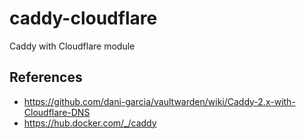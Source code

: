# caddy-cloudflare

Caddy with Cloudflare module


## References

- https://github.com/dani-garcia/vaultwarden/wiki/Caddy-2.x-with-Cloudflare-DNS
- https://hub.docker.com/_/caddy
